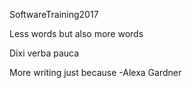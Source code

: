 SoftwareTraining2017


Less words but also more words

Dixi verba pauca

More writing just because
-Alexa Gardner